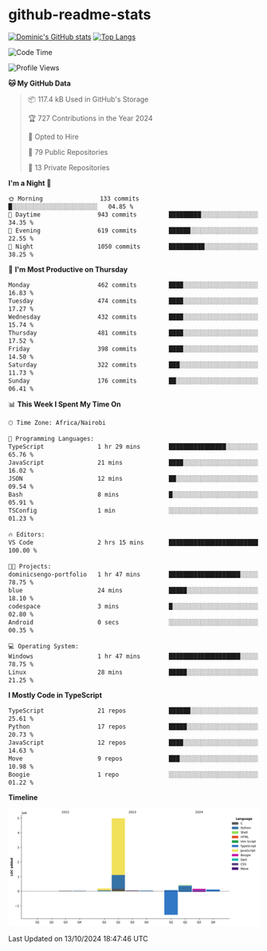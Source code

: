 # github-readme-stats
[![Dominic's GitHub stats](https://github-readme-stats.vercel.app/api?username=Domengo&show_icons=true)](https://github.com/anuraghazra/github-readme-stats)
[![Top Langs](https://github-readme-stats.vercel.app/api/top-langs/?username=Domengo&show_icons=true)](https://github.com/Domengo/github-readme-stats)

<!--START_SECTION:waka-->
![Code Time](http://img.shields.io/badge/Code%20Time-845%20hrs%2053%20mins-blue)

![Profile Views](http://img.shields.io/badge/Profile%20Views-0-blue)

**🐱 My GitHub Data** 

> 📦 117.4 kB Used in GitHub's Storage 
 > 
> 🏆 727 Contributions in the Year 2024
 > 
> 💼 Opted to Hire
 > 
> 📜 79 Public Repositories 
 > 
> 🔑 13 Private Repositories 
 > 
**I'm a Night 🦉** 

```text
🌞 Morning                133 commits         █░░░░░░░░░░░░░░░░░░░░░░░░   04.85 % 
🌆 Daytime                943 commits         █████████░░░░░░░░░░░░░░░░   34.35 % 
🌃 Evening                619 commits         ██████░░░░░░░░░░░░░░░░░░░   22.55 % 
🌙 Night                  1050 commits        ██████████░░░░░░░░░░░░░░░   38.25 % 
```
📅 **I'm Most Productive on Thursday** 

```text
Monday                   462 commits         ████░░░░░░░░░░░░░░░░░░░░░   16.83 % 
Tuesday                  474 commits         ████░░░░░░░░░░░░░░░░░░░░░   17.27 % 
Wednesday                432 commits         ████░░░░░░░░░░░░░░░░░░░░░   15.74 % 
Thursday                 481 commits         ████░░░░░░░░░░░░░░░░░░░░░   17.52 % 
Friday                   398 commits         ████░░░░░░░░░░░░░░░░░░░░░   14.50 % 
Saturday                 322 commits         ███░░░░░░░░░░░░░░░░░░░░░░   11.73 % 
Sunday                   176 commits         ██░░░░░░░░░░░░░░░░░░░░░░░   06.41 % 
```


📊 **This Week I Spent My Time On** 

```text
🕑︎ Time Zone: Africa/Nairobi

💬 Programming Languages: 
TypeScript               1 hr 29 mins        ████████████████░░░░░░░░░   65.76 % 
JavaScript               21 mins             ████░░░░░░░░░░░░░░░░░░░░░   16.02 % 
JSON                     12 mins             ██░░░░░░░░░░░░░░░░░░░░░░░   09.54 % 
Bash                     8 mins              █░░░░░░░░░░░░░░░░░░░░░░░░   05.91 % 
TSConfig                 1 min               ░░░░░░░░░░░░░░░░░░░░░░░░░   01.23 % 

🔥 Editors: 
VS Code                  2 hrs 15 mins       █████████████████████████   100.00 % 

🐱‍💻 Projects: 
dominicsengo-portfolio   1 hr 47 mins        ████████████████████░░░░░   78.75 % 
blue                     24 mins             █████░░░░░░░░░░░░░░░░░░░░   18.10 % 
codespace                3 mins              █░░░░░░░░░░░░░░░░░░░░░░░░   02.80 % 
Android                  0 secs              ░░░░░░░░░░░░░░░░░░░░░░░░░   00.35 % 

💻 Operating System: 
Windows                  1 hr 47 mins        ████████████████████░░░░░   78.75 % 
Linux                    28 mins             █████░░░░░░░░░░░░░░░░░░░░   21.25 % 
```

**I Mostly Code in TypeScript** 

```text
TypeScript               21 repos            ██████░░░░░░░░░░░░░░░░░░░   25.61 % 
Python                   17 repos            █████░░░░░░░░░░░░░░░░░░░░   20.73 % 
JavaScript               12 repos            ████░░░░░░░░░░░░░░░░░░░░░   14.63 % 
Move                     9 repos             ███░░░░░░░░░░░░░░░░░░░░░░   10.98 % 
Boogie                   1 repo              ░░░░░░░░░░░░░░░░░░░░░░░░░   01.22 % 
```



**Timeline**

![Lines of Code chart](https://raw.githubusercontent.com/Domengo/Domengo/main/assets/bar_graph.png)


 Last Updated on 13/10/2024 18:47:46 UTC
<!--END_SECTION:waka-->


